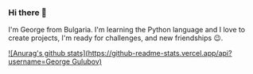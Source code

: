 ### Hi there 👋

I'm Georgе from Bulgaria. I'm learning the Python language and I love to create projects, I'm ready for challenges, and new friendships 😉.

[![Anurag's github stats](https://github-readme-stats.vercel.app/api?username=George Gulubov)](https://github.com/anuraghazra/github-readme-stats)
